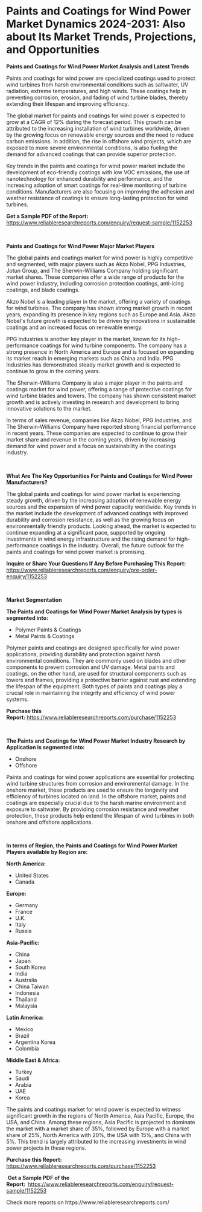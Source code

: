 <p><h1>Paints and Coatings for Wind Power Market Dynamics 2024-2031: Also about Its Market Trends, Projections, and Opportunities</h1></p><p><strong>Paints and Coatings for Wind Power Market Analysis and Latest Trends</strong></p>
<p><p>Paints and coatings for wind power are specialized coatings used to protect wind turbines from harsh environmental conditions such as saltwater, UV radiation, extreme temperatures, and high winds. These coatings help in preventing corrosion, erosion, and fading of wind turbine blades, thereby extending their lifespan and improving efficiency.</p><p>The global market for paints and coatings for wind power is expected to grow at a CAGR of 12% during the forecast period. This growth can be attributed to the increasing installation of wind turbines worldwide, driven by the growing focus on renewable energy sources and the need to reduce carbon emissions. In addition, the rise in offshore wind projects, which are exposed to more severe environmental conditions, is also fueling the demand for advanced coatings that can provide superior protection.</p><p>Key trends in the paints and coatings for wind power market include the development of eco-friendly coatings with low VOC emissions, the use of nanotechnology for enhanced durability and performance, and the increasing adoption of smart coatings for real-time monitoring of turbine conditions. Manufacturers are also focusing on improving the adhesion and weather resistance of coatings to ensure long-lasting protection for wind turbines.</p></p>
<p><strong>Get a Sample PDF of the Report:&nbsp;</strong> <a href="https://www.reliableresearchreports.com/enquiry/request-sample/1152253">https://www.reliableresearchreports.com/enquiry/request-sample/1152253</a></p>
<p>&nbsp;</p>
<p><strong>Paints and Coatings for Wind Power Major Market Players</strong></p>
<p><p>The global paints and coatings market for wind power is highly competitive and segmented, with major players such as Akzo Nobel, PPG Industries, Jotun Group, and The Sherwin-Williams Company holding significant market shares. These companies offer a wide range of products for the wind power industry, including corrosion protection coatings, anti-icing coatings, and blade coatings.</p><p>Akzo Nobel is a leading player in the market, offering a variety of coatings for wind turbines. The company has shown strong market growth in recent years, expanding its presence in key regions such as Europe and Asia. Akzo Nobel's future growth is expected to be driven by innovations in sustainable coatings and an increased focus on renewable energy.</p><p>PPG Industries is another key player in the market, known for its high-performance coatings for wind turbine components. The company has a strong presence in North America and Europe and is focused on expanding its market reach in emerging markets such as China and India. PPG Industries has demonstrated steady market growth and is expected to continue to grow in the coming years.</p><p>The Sherwin-Williams Company is also a major player in the paints and coatings market for wind power, offering a range of protective coatings for wind turbine blades and towers. The company has shown consistent market growth and is actively investing in research and development to bring innovative solutions to the market.</p><p>In terms of sales revenue, companies like Akzo Nobel, PPG Industries, and The Sherwin-Williams Company have reported strong financial performance in recent years. These companies are expected to continue to grow their market share and revenue in the coming years, driven by increasing demand for wind power and a focus on sustainability in the coatings industry.</p></p>
<p>&nbsp;</p>
<p><strong>What Are The Key Opportunities For Paints and Coatings for Wind Power Manufacturers?</strong></p>
<p><p>The global paints and coatings for wind power market is experiencing steady growth, driven by the increasing adoption of renewable energy sources and the expansion of wind power capacity worldwide. Key trends in the market include the development of advanced coatings with improved durability and corrosion resistance, as well as the growing focus on environmentally friendly products. Looking ahead, the market is expected to continue expanding at a significant pace, supported by ongoing investments in wind energy infrastructure and the rising demand for high-performance coatings in the industry. Overall, the future outlook for the paints and coatings for wind power market is promising.</p></p>
<p><strong>Inquire or Share Your Questions If Any Before Purchasing This Report:</strong> <a href="https://www.reliableresearchreports.com/enquiry/pre-order-enquiry/1152253">https://www.reliableresearchreports.com/enquiry/pre-order-enquiry/1152253</a></p>
<p>&nbsp;</p>
<p><strong>Market Segmentation</strong></p>
<p><strong>The Paints and Coatings for Wind Power Market Analysis by types is segmented into:</strong></p>
<p><ul><li>Polymer Paints & Coatings</li><li>Metal Paints & Coatings</li></ul></p>
<p><p>Polymer paints and coatings are designed specifically for wind power applications, providing durability and protection against harsh environmental conditions. They are commonly used on blades and other components to prevent corrosion and UV damage. Metal paints and coatings, on the other hand, are used for structural components such as towers and frames, providing a protective barrier against rust and extending the lifespan of the equipment. Both types of paints and coatings play a crucial role in maintaining the integrity and efficiency of wind power systems.</p></p>
<p><strong>Purchase this Report:&nbsp;</strong><a href="https://www.reliableresearchreports.com/purchase/1152253">https://www.reliableresearchreports.com/purchase/1152253</a></p>
<p>&nbsp;</p>
<p><strong>The Paints and Coatings for Wind Power Market Industry Research by Application is segmented into:</strong></p>
<p><ul><li>Onshore</li><li>Offshore</li></ul></p>
<p><p>Paints and coatings for wind power applications are essential for protecting wind turbine structures from corrosion and environmental damage. In the onshore market, these products are used to ensure the longevity and efficiency of turbines located on land. In the offshore market, paints and coatings are especially crucial due to the harsh marine environment and exposure to saltwater. By providing corrosion resistance and weather protection, these products help extend the lifespan of wind turbines in both onshore and offshore applications.</p></p>
<p>&nbsp;</p>
<p><strong>In terms of Region, the Paints and Coatings for Wind Power Market Players available by Region are:</strong></p>
<p>
    <p> <strong> North America: </strong>
        <ul>
            <li>United States</li>
            <li>Canada</li>
        </ul>
        </p> 
    <p> <strong> Europe: </strong>
        <ul>
            <li>Germany</li>
            <li>France</li>
            <li>U.K.</li>
            <li>Italy</li>
            <li>Russia</li>
        </ul>
        </p> 
    <p> <strong> Asia-Pacific: </strong>
        <ul>
            <li>China</li>
            <li>Japan</li>
            <li>South Korea</li>
            <li>India</li>
            <li>Australia</li>
            <li>China Taiwan</li>
            <li>Indonesia</li>
            <li>Thailand</li>
            <li>Malaysia</li>
        </ul>
        </p> 
    <p> <strong> Latin America: </strong>
        <ul>
            <li>Mexico</li>
            <li>Brazil</li>
            <li>Argentina Korea</li>
            <li>Colombia</li>
        </ul>
        </p> 
    <p> <strong> Middle East & Africa: </strong>
        <ul>
            <li>Turkey</li>
            <li>Saudi</li>
            <li>Arabia</li>
            <li>UAE</li>
            <li>Korea</li>
        </ul>
    </p>
    </p>
<p><p>The paints and coatings market for wind power is expected to witness significant growth in the regions of North America, Asia Pacific, Europe, the USA, and China. Among these regions, Asia Pacific is projected to dominate the market with a market share of 35%, followed by Europe with a market share of 25%, North America with 20%, the USA with 15%, and China with 5%. This trend is largely attributed to the increasing investments in wind power projects in these regions.</p></p>
<p><strong>Purchase this Report: </strong><a href="https://www.reliableresearchreports.com/purchase/1152253">https://www.reliableresearchreports.com/purchase/1152253</a></p>
<p>&nbsp;<strong>Get a Sample PDF of the Report:&nbsp;&nbsp;</strong><a href="https://www.reliableresearchreports.com/enquiry/request-sample/1152253">https://www.reliableresearchreports.com/enquiry/request-sample/1152253</a></p>
<p><strong></strong></p>
<p>Check more reports on https://www.reliableresearchreports.com/</p>